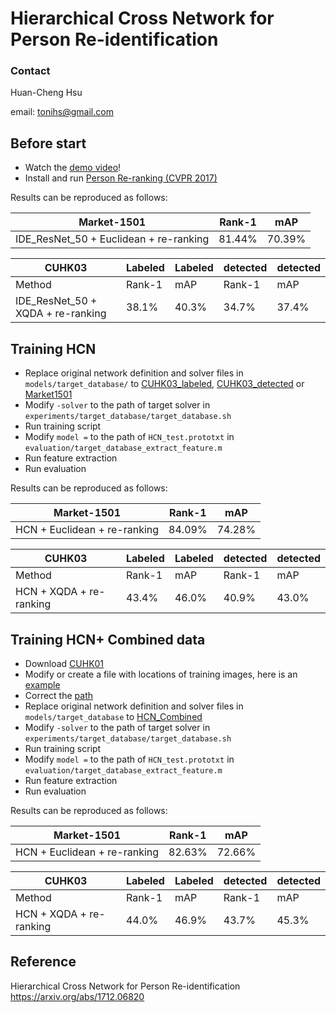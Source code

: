 # Hierarchical Cross Network for Person Re-identification

### Contact
Huan-Cheng Hsu

email: tonihs@gmail.com

## Before start
- Watch the [demo video](https://youtu.be/7TGpS1_psJ4)!
- Install and run [Person Re-ranking (CVPR 2017)](https://github.com/zhunzhong07/person-re-ranking)

Results can be reproduced as follows:

|Market-1501 |   Rank-1 | mAP|
| --------   | -----  | ----  |
|IDE_ResNet_50  + Euclidean + re-ranking | 81.44% | 70.39%|

|CUHK03 |  Labeled | Labeled|  detected | detected|
| -------| -----  | ----  |----  |----  |
|Method |  Rank-1 | mAP|  Rank-1 | mAP|
|IDE_ResNet_50  + XQDA + re-ranking     | 38.1% | 40.3%|34.7% | 37.4%|

## Training HCN
- Replace original network definition and solver files in `models/target_database/` to [CUHK03_labeled](https://github.com/huanhsu/HCN/tree/master/HCN/CUHK03_labeled), [CUHK03_detected](https://github.com/huanhsu/HCN/tree/master/HCN/CUHK03_detected) or [Market1501](https://github.com/huanhsu/HCN/tree/master/HCN/Market1501)
- Modify `-solver` to the path of target solver in `experiments/target_database/target_database.sh`
- Run training script
- Modify `model =` to the path of `HCN_test.prototxt` in `evaluation/target_database_extract_feature.m`
- Run feature extraction
- Run evaluation

Results can be reproduced as follows:

|Market-1501 |   Rank-1 | mAP|
| --------   | -----  | ----  |
|HCN  + Euclidean + re-ranking | 84.09% | 74.28%|

|CUHK03 |  Labeled | Labeled|  detected | detected|
| -------| -----  | ----  |----  |----  |
|Method |  Rank-1 | mAP|  Rank-1 | mAP|
|HCN + XQDA + re-ranking     | 43.4% | 46.0%|40.9% | 43.0%|

## Training HCN+ Combined data
- Download [CUHK01](https://docs.google.com/spreadsheet/viewform?formkey=dF9pZ1BFZkNiMG1oZUdtTjZPalR0MGc6MA)
- Modify or create a file with locations of training images, here is an [example](https://github.com/huanhsu/HCN/blob/master/HCN_Combined/train_03_1501_01_2489.txt) 
- Correct the [path](https://github.com/huanhsu/HCN/blob/master/HCN_Combined/HCN_Combined_train_val.prototxt#L19)
- Replace original network definition and solver files in `models/target_database` to [HCN_Combined](https://github.com/huanhsu/HCN/tree/master/HCN_Combined)
- Modify `-solver` to the path of target solver in `experiments/target_database/target_database.sh`
- Run training script
- Modify `model =` to the path of `HCN_test.prototxt` in `evaluation/target_database_extract_feature.m`
- Run feature extraction
- Run evaluation

Results can be reproduced as follows:

|Market-1501 |   Rank-1 | mAP|
| --------   | -----  | ----  |
|HCN + Euclidean + re-ranking | 82.63% | 72.66%|

|CUHK03 |  Labeled | Labeled|  detected | detected|
| -------| -----  | ----  |----  |----  |
|Method |  Rank-1 | mAP|  Rank-1 | mAP|
|HCN + XQDA + re-ranking     | 44.0% | 46.9%|43.7% | 45.3%|

## Reference
Hierarchical Cross Network for Person Re-identification https://arxiv.org/abs/1712.06820
